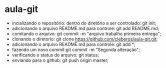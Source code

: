 # aula-git
* incializando o repositório: dentro do diretório a ser controlado: git init;
* adicionando o arquivo README.md para controle: git add README.md;
* comitando o arquivo: git commit -m "arquivo trabalho primeira entrega";
* clonando o diretorio: git clone https://github.com/cleberos/aula-git.git;
* adicionando o arquivo README.md para controle: git add *;
* fazendo um novo commit:git commit -m "Segunda alteração";
* verificando o status do arquivo: git status;
* enviando para o github: git push origin master;

